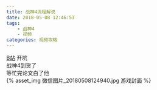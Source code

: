 ```yaml
---
title: 战神4流程解说
date: 2018-05-08 12:46:53
tags: 
    - 战神4
    - 视频
categories: 视频攻略
---
```

[B站](https://space.bilibili.com/28577413/#/)
开坑  
战神4到货了  
等忙完论文白了他  
{% asset_img 微信图片_20180508124940.jpg 游戏封面 %}